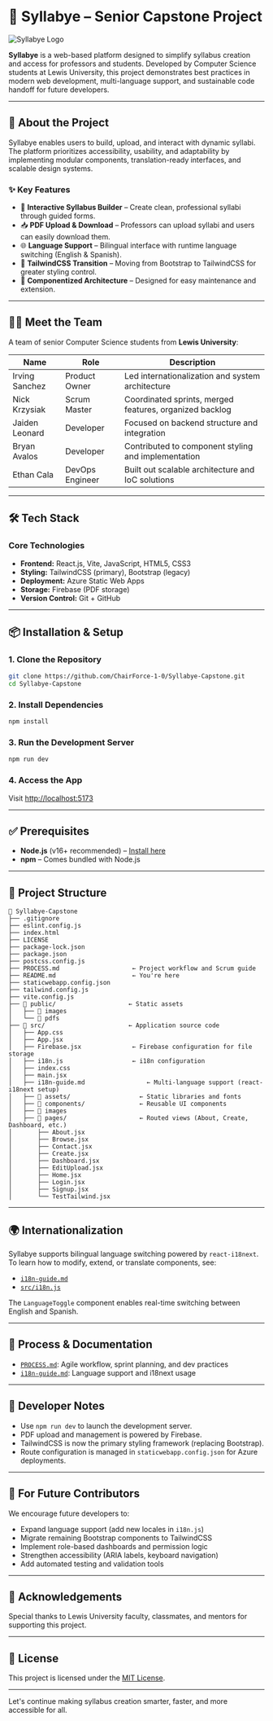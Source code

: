 # 📘 Syllabye – Senior Capstone Project

![Syllabye Logo](public/images/Syllabye-White-White.png)

**Syllabye** is a web-based platform designed to simplify syllabus creation and access for professors and students. Developed by Computer Science students at Lewis University, this project demonstrates best practices in modern web development, multi-language support, and sustainable code handoff for future developers.

---

## 🚀 About the Project

Syllabye enables users to build, upload, and interact with dynamic syllabi. The platform prioritizes accessibility, usability, and adaptability by implementing modular components, translation-ready interfaces, and scalable design systems.

### ✨ Key Features

- 🔧 **Interactive Syllabus Builder** – Create clean, professional syllabi through guided forms.
- 📥 **PDF Upload & Download** – Professors can upload syllabi and users can easily download them.
- 🌐 **Language Support** – Bilingual interface with runtime language switching (English & Spanish).
- 🎨 **TailwindCSS Transition** – Moving from Bootstrap to TailwindCSS for greater styling control.
- 🧭 **Componentized Architecture** – Designed for easy maintenance and extension.

---

## 👨‍💻 Meet the Team

A team of senior Computer Science students from **Lewis University**:

| Name             | Role                | Description                            |
|------------------|---------------------|-----------------------------------------|
| Irving Sanchez   | Product Owner       | Led internationalization and system architecture |
| Nick Krzysiak    | Scrum Master        | Coordinated sprints, merged features, organized backlog |
| Jaiden Leonard   | Developer           | Focused on backend structure and integration |
| Bryan Avalos     | Developer           | Contributed to component styling and implementation |
| Ethan Cala       | DevOps Engineer     | Built out scalable architecture and IoC solutions |
---

## 🛠️ Tech Stack

### Core Technologies
- **Frontend:** React.js, Vite, JavaScript, HTML5, CSS3
- **Styling:** TailwindCSS (primary), Bootstrap (legacy)
- **Deployment:** Azure Static Web Apps
- **Storage:** Firebase (PDF storage)
- **Version Control:** Git + GitHub

---

## 📦 Installation & Setup

### 1. Clone the Repository
```bash
git clone https://github.com/ChairForce-1-0/Syllabye-Capstone.git
cd Syllabye-Capstone
```

### 2. Install Dependencies
```bash
npm install
```

### 3. Run the Development Server
```bash
npm run dev
```

### 4. Access the App
Visit [http://localhost:5173](http://localhost:5173)

---

## ✅ Prerequisites
- **Node.js** (v16+ recommended) – [Install here](https://nodejs.org/)
- **npm** – Comes bundled with Node.js

---

## 📁 Project Structure

```plaintext
📁 Syllabye-Capstone
├── .gitignore
├── eslint.config.js
├── index.html
├── LICENSE
├── package-lock.json
├── package.json
├── postcss.config.js
├── PROCESS.md                    ← Project workflow and Scrum guide
├── README.md                     ← You're here
├── staticwebapp.config.json
├── tailwind.config.js
├── vite.config.js
├── 📁 public/                    ← Static assets
│   ├── 📁 images
│   └── 📁 pdfs
├── 📁 src/                       ← Application source code
│   ├── App.css
│   ├── App.jsx
│   ├── Firebase.jsx              ← Firebase configuration for file storage
│   ├── i18n.js                   ← i18n configuration
│   ├── index.css
│   ├── main.jsx
│   ├── i18n-guide.md                 ← Multi-language support (react-i18next setup)
│   ├── 📁 assets/                   ← Static libraries and fonts
│   ├── 📁 components/               ← Reusable UI components
│   ├── 📁 images
│   ├── 📁 pages/                    ← Routed views (About, Create, Dashboard, etc.)
│       ├── About.jsx
│       ├── Browse.jsx
│       ├── Contact.jsx
│       ├── Create.jsx
│       ├── Dashboard.jsx
│       ├── EditUpload.jsx
│       ├── Home.jsx
│       ├── Login.jsx
│       ├── Signup.jsx
│       └── TestTailwind.jsx
```

---

## 🌍 Internationalization

Syllabye supports bilingual language switching powered by `react-i18next`. To learn how to modify, extend, or translate components, see:

- [`i18n-guide.md`](./src/i18n-guide.md)
- [`src/i18n.js`](./src/i18n.js)

The `LanguageToggle` component enables real-time switching between English and Spanish.

---

## 📄 Process & Documentation

- [`PROCESS.md`](./PROCESS.md): Agile workflow, sprint planning, and dev practices
- [`i18n-guide.md`](./src/i18n-guide.md): Language support and i18next usage

---

## 🔧 Developer Notes

- Use `npm run dev` to launch the development server.
- PDF upload and management is powered by Firebase.
- TailwindCSS is now the primary styling framework (replacing Bootstrap).
- Route configuration is managed in `staticwebapp.config.json` for Azure deployments.

---

## 🧠 For Future Contributors

We encourage future developers to:

- Expand language support (add new locales in `i18n.js`)
- Migrate remaining Bootstrap components to TailwindCSS
- Implement role-based dashboards and permission logic
- Strengthen accessibility (ARIA labels, keyboard navigation)
- Add automated testing and validation tools

---

## 🙌 Acknowledgements

Special thanks to Lewis University faculty, classmates, and mentors for supporting this project.

---

## 📄 License

This project is licensed under the [MIT License](./LICENSE).

---

Let's continue making syllabus creation smarter, faster, and more accessible for all.
